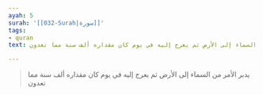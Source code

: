 ```yaml
---
ayah: 5
surah: '[[032-Surah|سورة]]'
tags:
- quran
text: يدبر الأمر من السماء إلى الأرض ثم يعرج إليه في يوم كان مقداره ألف سنة مما تعدون

---
```

> يدبر الأمر من السماء إلى الأرض ثم يعرج إليه في يوم كان مقداره ألف سنة مما تعدون
